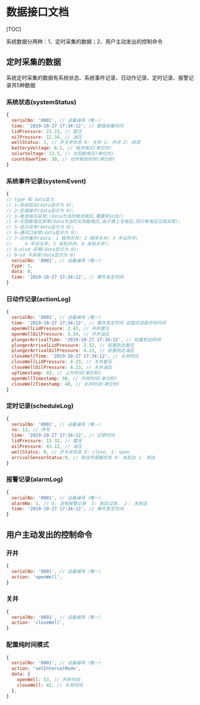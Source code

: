 # 数据接口文档

[TOC]

系统数据分两种：1、定时采集的数据；2、用户主动发出的控制命令

## 定时采集的数据

系统定时采集的数据有系统状态、系统事件记录、日动作记录、定时记录、报警记录共5种数据

### 系统状态(systemStatus)

```js
{
  serialNo: '0001', // 设备编号（唯一）
  time: '2019-10-27 17:34:12', // 数据采集时间
  lidPressure: 23.23, // 套压
  oilPressure: 12.34, // 油压
  wellStatus: 1, // 开关井状态 0: 关井 1: 开井 2: 续流
  batteryVoltage: 6.1, // 电池电压(单位伏)
  solarVoltage: 13.5, // 太阳能电压(单位伏)
  countdownTime: 30, // 动作剩余时间(单位秒)
}
```

### 系统事件记录(systemEvent)

```js
{
// type 和 data定义
// 1—系统启动(data显示为 0);
// 2—定值操作(data显示为 0);
// 3—电池电压异常;(data为当时电池电压,需要除以10);
// 4—太阳能电压异常(data为当时太阳能电压,由于晚上无电压,则只有电压过高异常);
// 5—显示异常(data显示为 0);
// 6—通讯口异常(data显示为 0);
// 7—动作事件(data: 1 程序开井; 2 程序关井; 3 手动开井;
//     4 手动关井; 5 未知开井; 6 未知关井);
// 8—oled 异常(data显示为 0);
// 9—sd 卡异常(data显示为 0)
  serialNo: '0001', // 设备编号（唯一）
  type: 1,
  data: 0,
  time: '2019-10-27 17:34:12', // 事件发生时间
}
```

### 日动作记录(actionLog)

```js
{
  serialNo: '0001', // 设备编号（唯一）
  time: '2019-10-27 17:34:12', // 事件发生时间 这是应该是开井时间
  openWellLidPressure: 2.43, // 开井套压
  openWellOilPressure: 3.34, // 开井油压
  plungerArrivalTime: '2019-10-27 17:34:12', // 柱塞到达时间
  plungerArrivalLidPressure: 2.32, // 柱塞到达套压
  plungerArrivalOilPressure: 4.23, // 柱塞到达油压
  closeWellTime: '2019-10-27 17:34:12', // 关井时间
  closeWellLidPressure: 4.23, // 关井套压
  closeWellOilPressure: 4.23, // 关井油压
  upTimestamp: 43, // 上升时间(单位秒)
  openWellTimestamp: 50, // 开井时间(单位秒)
  closeWellTimestamp: 40, // 关井时间(单位秒)
}
```

### 定时记录(scheduleLog)

```js
{
  serialNo: '0001', // 设备编号（唯一）
  no: 12, // 序号
  time: '2019-10-27 17:34:12', // 记录时间
  lidPressure: 12.32, // 套压
  oilPressure: 43.12, // 油压
  wellStatus: 0, // 开关井状态 0: close, 1: open
  arrivalSensorStatus:0, // 到达传感器状态 0: 未到达 1: 到达
}
```

### 报警记录(alarmLog)

```js
{
  serialNo: '0001', // 设备编号（唯一）
  alarmNo: 1, // 0: 没有报警记录  1: 到达过快， 2： 未到达
  time: '2019-10-27 17:34:12', // 事件发生时间
}
```

## 用户主动发出的控制命令

### 开井

```js
{
  serialNo: '0001', // 设备编号（唯一）
  action: 'openWell',
}
```

### 关井

```js
{
  serialNo: '0001', // 设备编号（唯一）
  action: 'closeWell',
}
```

### 配置纯时间模式

```js
{
  serialNo: '0001', // 设备编号（唯一）
  action: 'setIntervalMode',
  data: {
    openWell: 53, // 开井时间
    closeWell: 42, // 关井时间
  },
}
```
